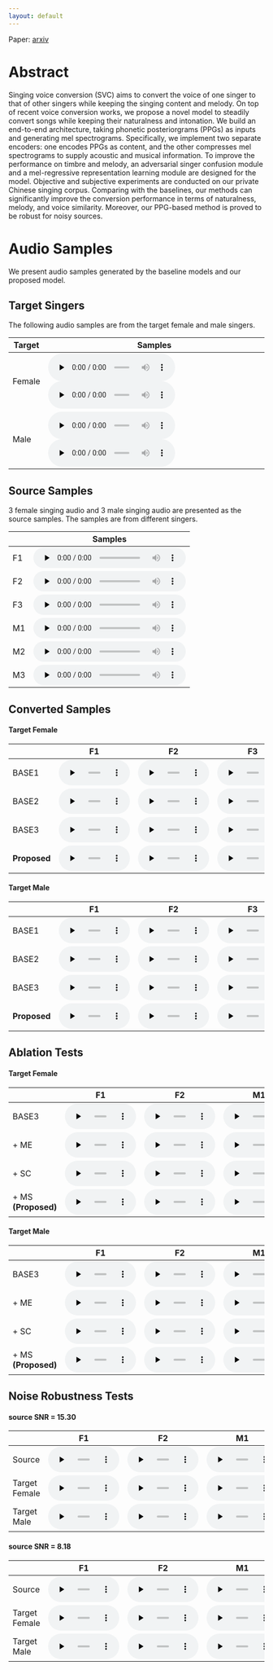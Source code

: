 ```yaml
---
layout: default
---
```


<!-- <h1 align='center'><font size='10'> PPG-BASED SINGING VOICE CONVERSION WITH ADVERSARIAL REPRESENTATION LEARNING </font></h1>

<center>Zhonghao Li, Benlai Tang, Xiang Yin, Yuan Wan, Ling Xu, Chen Shen, Zejun Ma</center>
 -->

Paper: [arxiv](https://arxiv.org/abs/2010.14804)

# Abstract

Singing voice conversion (SVC) aims to convert the voice of one singer to that of other singers while keeping the singing content and melody. On top of recent voice conversion works, we propose a novel model to steadily convert songs while keeping their naturalness and intonation. We build an end-to-end architecture, taking phonetic posteriorgrams (PPGs) as inputs and generating mel spectrograms. Specifically, we implement two separate encoders: one encodes PPGs as content, and the other compresses mel spectrograms to supply acoustic and musical information. To improve the performance on timbre and melody, an adversarial singer confusion module and a mel-regressive representation learning module are designed for the model. Objective and subjective experiments are conducted on our private Chinese singing corpus. Comparing with the baselines, our methods can significantly improve the conversion performance in terms of naturalness, melody, and voice similarity. Moreover, our PPG-based method is proved to be robust for noisy sources.

# Audio Samples

We present audio samples generated by the baseline models and our proposed model.

## Target Singers

The following audio samples are from the target female and male singers.

| Target | Samples |
|  ----  | ----  |
| Female | <audio id="audio" controls="" preload="none" style="width: 250px;"> <source id="wav" src="audios/BB/gt/BB006F24I016.wav"></audio> <audio id="audio" controls="" preload="none" style="width: 250px;"> <source id="wav" src="audios/BB/gt/BB009F24I024.wav"></audio> |
| Male | <audio id="audio" controls="" preload="none" style="width: 250px;"> <source id="wav" src="audios/AM2/gt/0003_048-03.wav"></audio> <audio id="audio" controls="" preload="none" style="width: 250px;"> <source id="wav" src="audios/AM2/gt/0006_041-08.wav"></audio> |

## Source Samples

3 female singing audio and 3 male singing audio are presented as the source samples. The samples are from different singers.

| | Samples |
| --- | --- |
| F1 | <audio id="audio" controls="" preload="none" style="height: 40px"> <source id="wav" src="audios/source/F_CDF008_XT_097_023-02.wav"></audio> |
| F2 | <audio id="audio" controls="" preload="none" style="height: 40px"> <source id="wav" src="audios/source/F_F007_WXR_011_026-01.wav"></audio> |
| F3 | <audio id="audio" controls="" preload="none" style="height: 40px"> <source id="wav" src="audios/source/F_F008_ZYF_008_009-00.wav"></audio> |
| M1 | <audio id="audio" controls="" preload="none" style="height: 40px"> <source id="wav" src="audios/source/M_CDM008_GG_99_032-02.wav"></audio> |
| M2 | <audio id="audio" controls="" preload="none" style="height: 40px"> <source id="wav" src="audios/source/M_M003_CYC_018_020-02.wav"></audio> |
| M3 | <audio id="audio" controls="" preload="none" style="height: 40px"> <source id="wav" src="audios/source/M_M005_S_013_023-06.wav"></audio> |

## Converted Samples

<!-- * **M1:** BASE1
* **M2:** BASE2
* **M3:** BASE3
* **M4:** BASE3 + ME
* **M5:** BASE3 + ME + SC
* **M6:** BASE3 + ME + SC + MS **\(our proposed model\)** -->

#### Target Female

| | F1 | F2 | F3 | M1 | M2 | M3 |
| --- | --- | --- | --- | --- | --- | --- |
| BASE1 | <audio id="audio" controls="" preload="none" style="width: 140px;height: 50px"> <source id="wav" src="audios/BB/m1/F_CDF008_XT_097_023-02.wav"></audio> | <audio id="audio" controls="" preload="none" style="width: 140px;height: 50px"> <source id="wav" src="audios/BB/m1/F_F007_WXR_011_026-01.wav"></audio> | <audio id="audio" controls="" preload="none" style="width: 140px;height: 50px"> <source id="wav" src="audios/BB/m1/F_F008_ZYF_008_009-00.wav"></audio> | <audio id="audio" controls="" preload="none" style="width: 140px;height: 50px"> <source id="wav" src="audios/BB/m1/M_CDM008_GG_99_032-02.wav"></audio> | <audio id="audio" controls="" preload="none" style="width: 140px;height: 50px"> <source id="wav" src="audios/BB/m1/M_M003_CYC_018_020-02.wav"></audio> | <audio id="audio" controls="" preload="none" style="width: 140px;height: 50px"> <source id="wav" src="audios/BB/m1/M_M005_S_013_023-06.wav"></audio> |
| BASE2 | <audio id="audio" controls="" preload="none" style="width: 140px;height: 50px"> <source id="wav" src="audios/BB/m2/F_CDF008_XT_097_023-02.wav"></audio> | <audio id="audio" controls="" preload="none" style="width: 140px;height: 50px"> <source id="wav" src="audios/BB/m2/F_F007_WXR_011_026-01.wav"></audio> | <audio id="audio" controls="" preload="none" style="width: 140px;height: 50px"> <source id="wav" src="audios/BB/m2/F_F008_ZYF_008_009-00.wav"></audio> | <audio id="audio" controls="" preload="none" style="width: 140px;height: 50px"> <source id="wav" src="audios/BB/m2/M_CDM008_GG_99_032-02.wav"></audio> | <audio id="audio" controls="" preload="none" style="width: 140px;height: 50px"> <source id="wav" src="audios/BB/m2/M_M003_CYC_018_020-02.wav"></audio> | <audio id="audio" controls="" preload="none" style="width: 140px;height: 50px"> <source id="wav" src="audios/BB/m2/M_M005_S_013_023-06.wav"></audio> |
| BASE3 | <audio id="audio" controls="" preload="none" style="width: 140px;height: 50px"> <source id="wav" src="audios/BB/m3/F_CDF008_XT_097_023-02_F_CDF008_XT_097_023-02.npy.wav"></audio> | <audio id="audio" controls="" preload="none" style="width: 140px;height: 50px"> <source id="wav" src="audios/BB/m3/F_F007_WXR_011_026-01_F_F007_WXR_011_026-01.npy.wav"></audio> | <audio id="audio" controls="" preload="none" style="width: 140px;height: 50px"> <source id="wav" src="audios/BB/m3/F_F008_ZYF_008_009-00_F_F008_ZYF_008_009-00.npy.wav"></audio> | <audio id="audio" controls="" preload="none" style="width: 140px;height: 50px"> <source id="wav" src="audios/BB/m3/M_CDM008_GG_99_032-02_M_CDM008_GG_99_032-02.npy.wav"></audio> | <audio id="audio" controls="" preload="none" style="width: 140px;height: 50px"> <source id="wav" src="audios/BB/m3/M_M003_CYC_018_020-02_M_M003_CYC_018_020-02.npy.wav"></audio> | <audio id="audio" controls="" preload="none" style="width: 140px;height: 50px"> <source id="wav" src="audios/BB/m3/M_M005_S_013_023-06_M_M005_S_013_023-06.npy.wav"></audio> |
| **Proposed** | <audio id="audio" controls="" preload="none" style="width: 140px;height: 50px"> <source id="wav" src="audios/BB/m6/F_CDF008_XT_097_023-02_F_CDF008_XT_097_023-02.npy.wav"></audio> | <audio id="audio" controls="" preload="none" style="width: 140px;height: 50px"> <source id="wav" src="audios/BB/m6/F_F007_WXR_011_026-01_F_F007_WXR_011_026-01.npy.wav"></audio> | <audio id="audio" controls="" preload="none" style="width: 140px;height: 50px"> <source id="wav" src="audios/BB/m6/F_F008_ZYF_008_009-00_F_F008_ZYF_008_009-00.npy.wav"></audio> | <audio id="audio" controls="" preload="none" style="width: 140px;height: 50px"> <source id="wav" src="audios/BB/m6/M_CDM008_GG_99_032-02_M_CDM008_GG_99_032-02.npy.wav"></audio> | <audio id="audio" controls="" preload="none" style="width: 140px;height: 50px"> <source id="wav" src="audios/BB/m6/M_M003_CYC_018_020-02_M_M003_CYC_018_020-02.npy.wav"></audio> | <audio id="audio" controls="" preload="none" style="width: 140px;height: 50px"> <source id="wav" src="audios/BB/m6/M_M005_S_013_023-06_M_M005_S_013_023-06.npy.wav"></audio> |

#### Target Male

| | F1 | F2 | F3 | M1 | M2 | M3 |
| --- | --- | --- | --- | --- | --- | --- |
| BASE1 | <audio id="audio" controls="" preload="none" style="width: 140px;height: 50px"> <source id="wav" src="audios/AM2/m1/F_CDF008_XT_097_023-02.wav"></audio> | <audio id="audio" controls="" preload="none" style="width: 140px;height: 50px"> <source id="wav" src="audios/AM2/m1/F_F007_WXR_011_026-01.wav"></audio> | <audio id="audio" controls="" preload="none" style="width: 140px;height: 50px"> <source id="wav" src="audios/AM2/m1/F_F008_ZYF_008_009-00.wav"></audio> | <audio id="audio" controls="" preload="none" style="width: 140px;height: 50px"> <source id="wav" src="audios/AM2/m1/M_CDM008_GG_99_032-02.wav"></audio> | <audio id="audio" controls="" preload="none" style="width: 140px;height: 50px"> <source id="wav" src="audios/AM2/m1/M_M003_CYC_018_020-02.wav"></audio> | <audio id="audio" controls="" preload="none" style="width: 140px;height: 50px"> <source id="wav" src="audios/AM2/m1/M_M005_S_013_023-06.wav"></audio> |
| BASE2 | <audio id="audio" controls="" preload="none" style="width: 140px;height: 50px"> <source id="wav" src="audios/AM2/m2/F_CDF008_XT_097_023-02.wav"></audio> | <audio id="audio" controls="" preload="none" style="width: 140px;height: 50px"> <source id="wav" src="audios/AM2/m2/F_F007_WXR_011_026-01.wav"></audio> | <audio id="audio" controls="" preload="none" style="width: 140px;height: 50px"> <source id="wav" src="audios/AM2/m2/F_F008_ZYF_008_009-00.wav"></audio> | <audio id="audio" controls="" preload="none" style="width: 140px;height: 50px"> <source id="wav" src="audios/AM2/m2/M_CDM008_GG_99_032-02.wav"></audio> | <audio id="audio" controls="" preload="none" style="width: 140px;height: 50px"> <source id="wav" src="audios/AM2/m2/M_M003_CYC_018_020-02.wav"></audio> | <audio id="audio" controls="" preload="none" style="width: 140px;height: 50px"> <source id="wav" src="audios/AM2/m2/M_M005_S_013_023-06.wav"></audio> |
| BASE3 | <audio id="audio" controls="" preload="none" style="width: 140px;height: 50px"> <source id="wav" src="audios/AM2/m3/F_CDF008_XT_097_023-02_F_CDF008_XT_097_023-02.npy.wav"></audio> | <audio id="audio" controls="" preload="none" style="width: 140px;height: 50px"> <source id="wav" src="audios/AM2/m3/F_F007_WXR_011_026-01_F_F007_WXR_011_026-01.npy.wav"></audio> | <audio id="audio" controls="" preload="none" style="width: 140px;height: 50px"> <source id="wav" src="audios/AM2/m3/F_F008_ZYF_008_009-00_F_F008_ZYF_008_009-00.npy.wav"></audio> | <audio id="audio" controls="" preload="none" style="width: 140px;height: 50px"> <source id="wav" src="audios/AM2/m3/M_CDM008_GG_99_032-02_M_CDM008_GG_99_032-02.npy.wav"></audio> | <audio id="audio" controls="" preload="none" style="width: 140px;height: 50px"> <source id="wav" src="audios/AM2/m3/M_M003_CYC_018_020-02_M_M003_CYC_018_020-02.npy.wav"></audio> | <audio id="audio" controls="" preload="none" style="width: 140px;height: 50px"> <source id="wav" src="audios/AM2/m3/M_M005_S_013_023-06_M_M005_S_013_023-06.npy.wav"></audio> |
| **Proposed** | <audio id="audio" controls="" preload="none" style="width: 140px;height: 50px"> <source id="wav" src="audios/AM2/m6/F_CDF008_XT_097_023-02_F_CDF008_XT_097_023-02.npy.wav"></audio> | <audio id="audio" controls="" preload="none" style="width: 140px;height: 50px"> <source id="wav" src="audios/AM2/m6/F_F007_WXR_011_026-01_F_F007_WXR_011_026-01.npy.wav"></audio> | <audio id="audio" controls="" preload="none" style="width: 140px;height: 50px"> <source id="wav" src="audios/AM2/m6/F_F008_ZYF_008_009-00_F_F008_ZYF_008_009-00.npy.wav"></audio> | <audio id="audio" controls="" preload="none" style="width: 140px;height: 50px"> <source id="wav" src="audios/AM2/m6/M_CDM008_GG_99_032-02_M_CDM008_GG_99_032-02.npy.wav"></audio> | <audio id="audio" controls="" preload="none" style="width: 140px;height: 50px"> <source id="wav" src="audios/AM2/m6/M_M003_CYC_018_020-02_M_M003_CYC_018_020-02.npy.wav"></audio> | <audio id="audio" controls="" preload="none" style="width: 140px;height: 50px"> <source id="wav" src="audios/AM2/m6/M_M005_S_013_023-06_M_M005_S_013_023-06.npy.wav"></audio> |



## Ablation Tests

#### Target Female

| | F1 | F2 | M1 | M2 |
| --- | --- | --- | --- | --- |
| BASE3 | <audio id="audio" controls="" preload="none" style="width: 140px;height: 50px"> <source id="wav" src="audios/BB/m3/F_CDF008_XT_097_023-02_F_CDF008_XT_097_023-02.npy.wav"></audio> | <audio id="audio" controls="" preload="none" style="width: 140px;height: 50px"> <source id="wav" src="audios/BB/m3/F_F007_WXR_011_026-01_F_F007_WXR_011_026-01.npy.wav"></audio> | <audio id="audio" controls="" preload="none" style="width: 140px;height: 50px"> <source id="wav" src="audios/BB/m3/M_CDM008_GG_99_032-02_M_CDM008_GG_99_032-02.npy.wav"></audio> | <audio id="audio" controls="" preload="none" style="width: 140px;height: 50px"> <source id="wav" src="audios/BB/m3/M_M003_CYC_018_020-02_M_M003_CYC_018_020-02.npy.wav"></audio> |
| + ME | <audio id="audio" controls="" preload="none" style="width: 140px;height: 50px"> <source id="wav" src="audios/BB/m4/F_CDF008_XT_097_023-02_F_CDF008_XT_097_023-02.npy.wav"></audio> | <audio id="audio" controls="" preload="none" style="width: 140px;height: 50px"> <source id="wav" src="audios/BB/m4/F_F007_WXR_011_026-01_F_F007_WXR_011_026-01.npy.wav"></audio> | <audio id="audio" controls="" preload="none" style="width: 140px;height: 50px"> <source id="wav" src="audios/BB/m4/M_CDM008_GG_99_032-02_M_CDM008_GG_99_032-02.npy.wav"></audio> | <audio id="audio" controls="" preload="none" style="width: 140px;height: 50px"> <source id="wav" src="audios/BB/m4/M_M003_CYC_018_020-02_M_M003_CYC_018_020-02.npy.wav"></audio> |
| + SC | <audio id="audio" controls="" preload="none" style="width: 140px;height: 50px"> <source id="wav" src="audios/BB/m5/F_CDF008_XT_097_023-02_F_CDF008_XT_097_023-02.npy.wav"></audio> | <audio id="audio" controls="" preload="none" style="width: 140px;height: 50px"> <source id="wav" src="audios/BB/m5/F_F007_WXR_011_026-01_F_F007_WXR_011_026-01.npy.wav"></audio> | <audio id="audio" controls="" preload="none" style="width: 140px;height: 50px"> <source id="wav" src="audios/BB/m5/M_CDM008_GG_99_032-02_M_CDM008_GG_99_032-02.npy.wav"></audio> | <audio id="audio" controls="" preload="none" style="width: 140px;height: 50px"> <source id="wav" src="audios/BB/m5/M_M003_CYC_018_020-02_M_M003_CYC_018_020-02.npy.wav"></audio> |
| + MS **\(Proposed\)** | <audio id="audio" controls="" preload="none" style="width: 140px;height: 50px"> <source id="wav" src="audios/BB/m6/F_CDF008_XT_097_023-02_F_CDF008_XT_097_023-02.npy.wav"></audio> | <audio id="audio" controls="" preload="none" style="width: 140px;height: 50px"> <source id="wav" src="audios/BB/m6/F_F007_WXR_011_026-01_F_F007_WXR_011_026-01.npy.wav"></audio> | <audio id="audio" controls="" preload="none" style="width: 140px;height: 50px"> <source id="wav" src="audios/BB/m6/M_CDM008_GG_99_032-02_M_CDM008_GG_99_032-02.npy.wav"></audio> | <audio id="audio" controls="" preload="none" style="width: 140px;height: 50px"> <source id="wav" src="audios/BB/m6/M_M003_CYC_018_020-02_M_M003_CYC_018_020-02.npy.wav"></audio> |

#### Target Male

| | F1 | F2 | M1 | M2 |
| --- | --- | --- | --- | --- |
| BASE3 | <audio id="audio" controls="" preload="none" style="width: 140px;height: 50px"> <source id="wav" src="audios/AM2/m3/F_CDF008_XT_097_023-02_F_CDF008_XT_097_023-02.npy.wav"></audio> | <audio id="audio" controls="" preload="none" style="width: 140px;height: 50px"> <source id="wav" src="audios/AM2/m3/F_F007_WXR_011_026-01_F_F007_WXR_011_026-01.npy.wav"></audio> | <audio id="audio" controls="" preload="none" style="width: 140px;height: 50px"> <source id="wav" src="audios/AM2/m3/M_CDM008_GG_99_032-02_M_CDM008_GG_99_032-02.npy.wav"></audio> | <audio id="audio" controls="" preload="none" style="width: 140px;height: 50px"> <source id="wav" src="audios/AM2/m3/M_M003_CYC_018_020-02_M_M003_CYC_018_020-02.npy.wav"></audio> |
| + ME | <audio id="audio" controls="" preload="none" style="width: 140px;height: 50px"> <source id="wav" src="audios/AM2/m4/F_CDF008_XT_097_023-02_F_CDF008_XT_097_023-02.npy.wav"></audio> | <audio id="audio" controls="" preload="none" style="width: 140px;height: 50px"> <source id="wav" src="audios/AM2/m4/F_F007_WXR_011_026-01_F_F007_WXR_011_026-01.npy.wav"></audio> | <audio id="audio" controls="" preload="none" style="width: 140px;height: 50px"> <source id="wav" src="audios/AM2/m4/M_CDM008_GG_99_032-02_M_CDM008_GG_99_032-02.npy.wav"></audio> | <audio id="audio" controls="" preload="none" style="width: 140px;height: 50px"> <source id="wav" src="audios/AM2/m4/M_M003_CYC_018_020-02_M_M003_CYC_018_020-02.npy.wav"></audio> |
| + SC | <audio id="audio" controls="" preload="none" style="width: 140px;height: 50px"> <source id="wav" src="audios/AM2/m5/F_CDF008_XT_097_023-02_F_CDF008_XT_097_023-02.npy.wav"></audio> | <audio id="audio" controls="" preload="none" style="width: 140px;height: 50px"> <source id="wav" src="audios/AM2/m5/F_F007_WXR_011_026-01_F_F007_WXR_011_026-01.npy.wav"></audio> | <audio id="audio" controls="" preload="none" style="width: 140px;height: 50px"> <source id="wav" src="audios/AM2/m5/M_CDM008_GG_99_032-02_M_CDM008_GG_99_032-02.npy.wav"></audio> | <audio id="audio" controls="" preload="none" style="width: 140px;height: 50px"> <source id="wav" src="audios/AM2/m5/M_M003_CYC_018_020-02_M_M003_CYC_018_020-02.npy.wav"></audio> |
| + MS **\(Proposed\)** | <audio id="audio" controls="" preload="none" style="width: 140px;height: 50px"> <source id="wav" src="audios/AM2/m6/F_CDF008_XT_097_023-02_F_CDF008_XT_097_023-02.npy.wav"></audio> | <audio id="audio" controls="" preload="none" style="width: 140px;height: 50px"> <source id="wav" src="audios/AM2/m6/F_F007_WXR_011_026-01_F_F007_WXR_011_026-01.npy.wav"></audio> | <audio id="audio" controls="" preload="none" style="width: 140px;height: 50px"> <source id="wav" src="audios/AM2/m6/M_CDM008_GG_99_032-02_M_CDM008_GG_99_032-02.npy.wav"></audio> | <audio id="audio" controls="" preload="none" style="width: 140px;height: 50px"> <source id="wav" src="audios/AM2/m6/M_M003_CYC_018_020-02_M_M003_CYC_018_020-02.npy.wav"></audio> |


## Noise Robustness Tests

#### source SNR = 15.30

| | F1 | F2 | M1 | M2 |
| --- | --- | --- | --- | --- |
| Source | <audio id="audio" controls="" preload="none" style="width: 140px;height: 50px"> <source id="wav" src="audios/source_noise1/F_CDF008_XT_097_023-02.wav"></audio> | <audio id="audio" controls="" preload="none" style="width: 140px;height: 50px"> <source id="wav" src="audios/source_noise1/F_F007_WXR_011_026-01.wav"></audio> | <audio id="audio" controls="" preload="none" style="width: 140px;height: 50px"> <source id="wav" src="audios/source_noise1/M_CDM008_GG_99_032-02.wav"></audio> | <audio id="audio" controls="" preload="none" style="width: 140px;height: 50px"> <source id="wav" src="audios/source_noise1/M_M003_CYC_018_020-02.wav"></audio> |
| Target Female | <audio id="audio" controls="" preload="none" style="width: 140px;height: 50px"> <source id="wav" src="audios/BB/noise1/F_CDF008_XT_097_023-02_F_CDF008_XT_097_023-02.npy.wav"></audio> | <audio id="audio" controls="" preload="none" style="width: 140px;height: 50px"> <source id="wav" src="audios/BB/noise1/F_F007_WXR_011_026-01_F_F007_WXR_011_026-01.npy.wav"></audio> | <audio id="audio" controls="" preload="none" style="width: 140px;height: 50px"> <source id="wav" src="audios/BB/noise1/M_CDM008_GG_99_032-02_M_CDM008_GG_99_032-02.npy.wav"></audio> | <audio id="audio" controls="" preload="none" style="width: 140px;height: 50px"> <source id="wav" src="audios/BB/noise1/M_M003_CYC_018_020-02_M_M003_CYC_018_020-02.npy.wav"></audio> |
| Target Male | <audio id="audio" controls="" preload="none" style="width: 140px;height: 50px"> <source id="wav" src="audios/AM2/noise1/F_CDF008_XT_097_023-02_F_CDF008_XT_097_023-02.npy.wav"></audio> | <audio id="audio" controls="" preload="none" style="width: 140px;height: 50px"> <source id="wav" src="audios/AM2/noise1/F_F007_WXR_011_026-01_F_F007_WXR_011_026-01.npy.wav"></audio> | <audio id="audio" controls="" preload="none" style="width: 140px;height: 50px"> <source id="wav" src="audios/AM2/noise1/M_CDM008_GG_99_032-02_M_CDM008_GG_99_032-02.npy.wav"></audio> | <audio id="audio" controls="" preload="none" style="width: 140px;height: 50px"> <source id="wav" src="audios/AM2/noise1/M_M003_CYC_018_020-02_M_M003_CYC_018_020-02.npy.wav"></audio> |

#### source SNR = 8.18

| | F1 | F2 | M1 | M2 |
| --- | --- | --- | --- | --- |
| Source | <audio id="audio" controls="" preload="none" style="width: 140px;height: 50px"> <source id="wav" src="audios/source_noise2/F_CDF008_XT_097_023-02.wav"></audio> | <audio id="audio" controls="" preload="none" style="width: 140px;height: 50px"> <source id="wav" src="audios/source_noise2/F_F007_WXR_011_026-01.wav"></audio> | <audio id="audio" controls="" preload="none" style="width: 140px;height: 50px"> <source id="wav" src="audios/source_noise2/M_CDM008_GG_99_032-02.wav"></audio> | <audio id="audio" controls="" preload="none" style="width: 140px;height: 50px"> <source id="wav" src="audios/source_noise2/M_M003_CYC_018_020-02.wav"></audio> |
| Target Female | <audio id="audio" controls="" preload="none" style="width: 140px;height: 50px"> <source id="wav" src="audios/BB/noise2/F_CDF008_XT_097_023-02_F_CDF008_XT_097_023-02.npy.wav"></audio> | <audio id="audio" controls="" preload="none" style="width: 140px;height: 50px"> <source id="wav" src="audios/BB/noise2/F_F007_WXR_011_026-01_F_F007_WXR_011_026-01.npy.wav"></audio> | <audio id="audio" controls="" preload="none" style="width: 140px;height: 50px"> <source id="wav" src="audios/BB/noise2/M_CDM008_GG_99_032-02_M_CDM008_GG_99_032-02.npy.wav"></audio> | <audio id="audio" controls="" preload="none" style="width: 140px;height: 50px"> <source id="wav" src="audios/BB/noise2/M_M003_CYC_018_020-02_M_M003_CYC_018_020-02.npy.wav"></audio> |
| Target Male | <audio id="audio" controls="" preload="none" style="width: 140px;height: 50px"> <source id="wav" src="audios/AM2/noise2/F_CDF008_XT_097_023-02_F_CDF008_XT_097_023-02.npy.wav"></audio> | <audio id="audio" controls="" preload="none" style="width: 140px;height: 50px"> <source id="wav" src="audios/AM2/noise2/F_F007_WXR_011_026-01_F_F007_WXR_011_026-01.npy.wav"></audio> | <audio id="audio" controls="" preload="none" style="width: 140px;height: 50px"> <source id="wav" src="audios/AM2/noise2/M_CDM008_GG_99_032-02_M_CDM008_GG_99_032-02.npy.wav"></audio> | <audio id="audio" controls="" preload="none" style="width: 140px;height: 50px"> <source id="wav" src="audios/AM2/noise2/M_M003_CYC_018_020-02_M_M003_CYC_018_020-02.npy.wav"></audio> |

